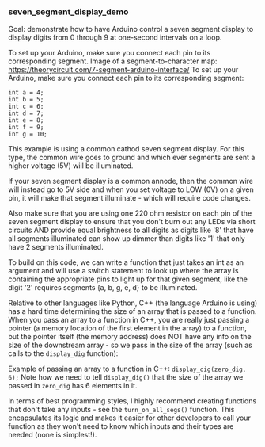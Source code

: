 ### seven_segment_display_demo

Goal: demonstrate how to have Arduino control a seven segment display to display digits from 0 through 9 at one-second intervals on a loop. 

To set up your Arduino, make sure you connect each pin to its corresponding segment. 
Image of a segment-to-character map: https://theorycircuit.com/7-segment-arduino-interface/
To set up your Arduino, make sure you connect each pin to its corresponding segment: 
```
int a = 4;
int b = 5;
int c = 6;
int d = 7;
int e = 8;
int f = 9;
int g = 10;
```

This example is using a common cathod seven segment display. For this type, the common wire goes to ground and which ever segments are sent a higher voltage (5V) will be illuminated. 

If your seven segment display is a common annode, then the common wire will instead go to 5V side and when you set voltage to LOW (0V) on a given pin, it will make that segment illuminate - which will require code changes. 

Also make sure that you are using one 220 ohm resistor on each pin of the seven segment display to ensure that you don't burn out any LEDs via short circuits AND provide equal brightness to all digits as digits like '8' that have all segments illuminated can show up dimmer than digits like '1' that only have 2 segments illuminated.

To build on this code, we can write a function that just takes an int as an argument and will use a switch statement to look up where the array is containing the appropriate pins to light up for that given segment, like the digit '2' requires segments {a, b, g, e, d} to be illuminated.

Relative to other languages like Python, C++ (the language Arduino is using) has a hard time determining the size of an array that is passed to a function. When you pass an array to a function in C++, you are really just passing a pointer (a memory location of the first element in the array) to a function, but the pointer itself (the memory address) does NOT have any info on the size of the downstream array - so we pass in the size of the array (such as calls to the `display_dig` function): 

Example of passing an array to a function in C++: 
`display_dig(zero_dig, 6);` 
Note how we need to tell `display_dig()` that the size of the array we passed in `zero_dig` has 6 elements in it. 

In terms of best programming styles, I highly recommend creating functions that don't take any inputs - see the `turn_on_all_segs()` function. This encapsulates its logic and makes it easier for other developers to call your function as they won't need to know which inputs and their types are needed (none is simplest!). 
